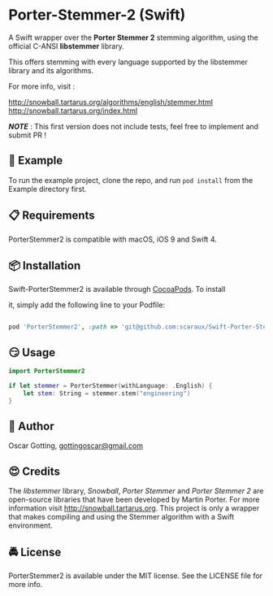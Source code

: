 # Porter-Stemmer-2 (Swift)

 
A Swift wrapper over the **Porter Stemmer 2** stemming algorithm, using the official C-ANSI **libstemmer** library.

This offers stemming with every language supported by the libstemmer library and its algorithms.

For more info, visit :

http://snowball.tartarus.org/algorithms/english/stemmer.html
http://snowball.tartarus.org/index.html

***NOTE*** : This first version does not include tests, feel free to implement and submit PR !
  

## 📲 Example


To run the example project, clone the repo, and run `pod install` from the Example directory first.

  

## 📋 Requirements

  
PorterStemmer2 is compatible with macOS, iOS 9 and Swift 4.


## 📦 Installation

  
Swift-PorterStemmer2 is available through [CocoaPods](https://cocoapods.org). To install

it, simply add the following line to your Podfile: 

```ruby

pod 'PorterStemmer2', :path => 'git@github.com:scaraux/Swift-Porter-Stemmer-2.git'

```

## 😏 Usage

```swift
import PorterStemmer2

if let stemmer = PorterStemmer(withLanguage: .English) {
	let stem: String = stemmer.stem("engineering")
}
```
  

## 👱 Author

  

Oscar Gotting, gottingoscar@gmail.com

  

## :heart_eyes: Credits

The *libstemmer* library, *Snowball*, *Porter Stemmer* and *Porter Stemmer 2* are open-source libraries that have been developed by Martin Porter. For more information visit http://snowball.tartarus.org. This project is only a wrapper that makes compiling and using the Stemmer algorithm with a Swift environment.

## 🚔 License

  
PorterStemmer2 is available under the MIT license. See the LICENSE file for more info.